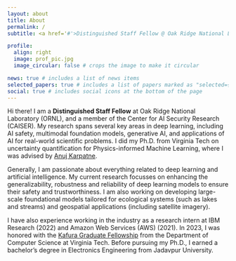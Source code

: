 ```yaml
---
layout: about
title: About
permalink: /
subtitle: <a href='#'>Distinguished Staff Fellow @ Oak Ridge National Lab (ORNL)</a>

profile:
  align: right
  image: prof_pic.jpg
  image_circular: false # crops the image to make it circular

news: true # includes a list of news items
selected_papers: true # includes a list of papers marked as "selected={true}"
social: true # includes social icons at the bottom of the page
---
```


Hi there! I am a **Distinguished Staff Fellow** at Oak Ridge National Laboratory (ORNL), and a member of the Center for AI Security Research (CAISER). My research spans several key areas in deep learning, including AI safety, multimodal foundation models, generative AI, and applications of AI for real-world scientific problems. I did my Ph.D. from Virginia Tech on uncertainty quantification for Physics-informed Machine Learning, where I was advised by <a href='https://anujkarpatne.github.io/'>Anuj Karpatne</a>.

Generally, I am passionate about everything related to deep learning and artificial intelligence. My current research focusses on enhancing the generalizability, robustness and reliability of deep learning models to ensure their safety and trustworthiness. I am also working on developing large-scale foundational models tailored for ecological systems (such as lakes and streams) and geospatial applications (including satellite imagery). 

I have also experience working in the industry as a research intern at IBM Research (2022) and Amazon Web Services (AWS) (2021). In 2023, I was honored with the <a href='https://cs.vt.edu/Graduate/Funding/fellowships.html'>Kafura Graduate Fellowship</a> from the Department of Computer Science at Virginia Tech. Before pursuing my Ph.D., I earned a bachelor’s degree in Electronics Engineering from Jadavpur University.
